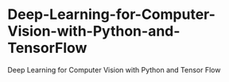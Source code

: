 # Deep-Learning-for-Computer-Vision-with-Python-and-TensorFlow
Deep Learning for Computer Vision with Python and Tensor Flow
